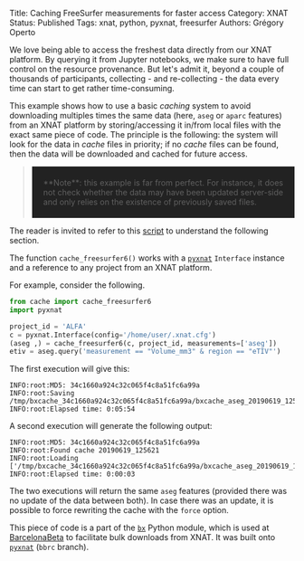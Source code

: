 Title: Caching FreeSurfer measurements for faster access
Category: XNAT
Status: Published
Tags: xnat, python, pyxnat, freesurfer
Authors: Grégory Operto

We love being able to access the freshest data directly from our XNAT platform.
By querying it from Jupyter notebooks, we make sure to have full control on the
resource provenance. But let's admit it, beyond a couple of thousands of
participants, collecting - and re-collecting - the
 data every time can start to get rather time-consuming.


<!-- PELICAN_END_SUMMARY -->

This example shows how to use a basic _caching_ system to avoid downloading
multiples times the same data (here, `aseg` or `aparc` features) from an XNAT
platform by storing/accessing it in/from local files with the exact same piece
of code. The principle is the following: the system will look for the data in _cache_
files in priority; if no _cache_ files can be found, then the data will be
downloaded and cached for future access.

> <div style="padding:20px; text-align:justify; background-color:#222222">
> **Note**: this example is far from perfect. For instance, it does not check
> whether the data may have been updated server-side and only relies on the
> existence of previously saved files.</div>

The reader is invited to refer to this [script](https://gitlab.com/xgrg/bx/blob/ef83f4c45ec987d5bd1fc42510e25ff6cdebdbf7/bx/cache.py) to understand the
following section.

The function `cache_freesurfer6()` works with a [`pyxnat`](https://pyxnat.github.io/pyxnat)
`Interface` instance and a reference to any project from an XNAT platform.

For example, consider the following.

```python
from cache import cache_freesurfer6
import pyxnat

project_id = 'ALFA'
c = pyxnat.Interface(config='/home/user/.xnat.cfg')
(aseg ,) = cache_freesurfer6(c, project_id, measurements=['aseg'])
etiv = aseg.query('measurement == "Volume_mm3" & region == "eTIV"')
```

The first execution will give this:

```
INFO:root:MD5: 34c1660a924c32c065f4c8a51fc6a99a
INFO:root:Saving /tmp/bxcache_34c1660a924c32c065f4c8a51fc6a99a/bxcache_aseg_20190619_125621.xlsx
INFO:root:Elapsed time: 0:05:54
```

A second execution will generate the following output:

```
INFO:root:MD5: 34c1660a924c32c065f4c8a51fc6a99a
INFO:root:Found cache 20190619_125621
INFO:root:Loading ['/tmp/bxcache_34c1660a924c32c065f4c8a51fc6a99a/bxcache_aseg_20190619_125621.xlsx']
INFO:root:Elapsed time: 0:00:03
```

The two executions will return the same `aseg` features (provided there was no
  update of the data between both). In case there was an update, it is possible
  to force rewriting the cache with the `force` option.

This piece of code is a part of the [`bx`](https://gitlab.com/xgrg/bx) Python module, which is used at
[BarcelonaBeta](https://barcelonabrainimaging.org) to facilitate bulk downloads
from XNAT. It was built onto [`pyxnat`](https://github.com/xgrg/pyxnat/tree/bbrc)
(`bbrc` branch).

